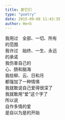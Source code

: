 ```yaml
---  
title: 爱它们  
type: "poetry"  
date: 2015-09-08 11:43:35  
author: Herb  
---  
```

我用过　全部、一切、所有  
的范围  
我许过　始终、一生、永远  
的承诺  
我伤害自己的  
心、肠和脑海  
我给柳、云、日和月  
都强加了一种情愫  
我就敢说自己爱得很深了  
我就敢用“爱”这个字了  
所以说  
自作多情的爱  
是自以为是的开始